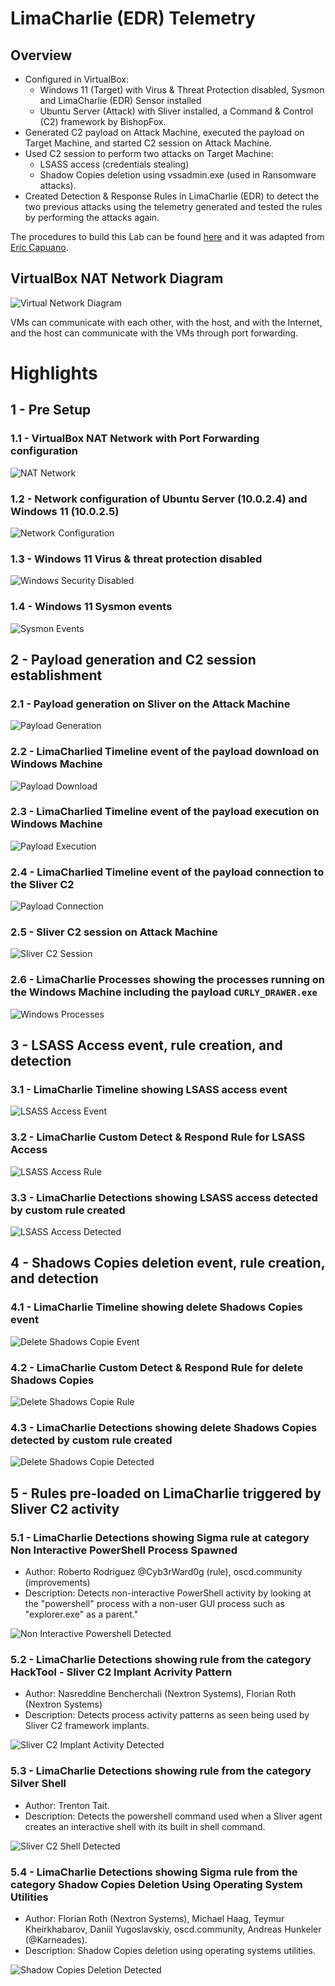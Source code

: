 # LimaCharlie (EDR) Telemetry

## Overview
- Configured in VirtualBox:
    - Windows 11 (Target) with Virus & Threat Protection disabled, Sysmon and LimaCharlie (EDR) Sensor installed
    - Ubuntu Server (Attack) with Sliver installed, a Command & Control (C2) framework by BishopFox.
- Generated C2 payload on Attack Machine, executed the payload on Target Machine, and started C2 session on Attack Machine.
- Used C2 session to perform two attacks on Target Machine:
    - LSASS access (credentials stealing)
    - Shadow Copies deletion using vssadmin.exe (used in Ransomware attacks).
- Created Detection & Response Rules in LimaCharlie (EDR) to detect the two previous attacks using the telemetry generated and tested the rules by performing the attacks again.

The procedures to build this Lab can be found [here](https://github.com/robsann/LimaCharlieEDRTelemetry/blob/main/procedure.md) and it was adapted from [Eric Capuano](https://blog.ecapuano.com/p/so-you-want-to-be-a-soc-analyst-intro).

## VirtualBox NAT Network Diagram
<img src="images/LimaCharlie_diagram.png" title="Virtual Network Diagram"/>

VMs can communicate with each other, with the host, and with the Internet, and the host can communicate with the VMs through port forwarding.

# Highlights

## 1 - Pre Setup

### 1.1 - VirtualBox NAT Network with Port Forwarding configuration
<img src="images/1.1-virtualbox_nat_network.png" title="NAT Network"/>

### 1.2 - Network configuration of Ubuntu Server (10.0.2.4) and Windows 11 (10.0.2.5)
<img src="images/1.2-network_config.png" title="Network Configuration"/>

### 1.3 - Windows 11 Virus & threat protection disabled
<img src="images/1.3-win_security_disabled.png" title="Windows Security Disabled"/>

### 1.4 - Windows 11 Sysmon events
<img src="images/1.4-sysmon_events.png" title="Sysmon Events"/>

## 2 - Payload generation and C2 session establishment

### 2.1 - Payload generation on Sliver on the Attack Machine
<img src="images/2.1-sliver_payload_gen.png" title="Payload Generation"/>

### 2.2 - LimaCharlied Timeline event of the payload download on Windows Machine
<img src="images/2.2-LC_win_payload_download.png" title="Payload Download"/>

### 2.3 - LimaCharlied Timeline event of the payload execution on Windows Machine
<img src="images/2.3-LC_win_payload_exec.png" title="Payload Execution"/>

### 2.4 - LimaCharlied Timeline event of the payload connection to the Sliver C2
<img src="images/2.4-LC_payload_connect_to_C2.png" title="Payload Connection"/>

### 2.5 - Sliver C2 session on Attack Machine
<img src="images/2.5-sliver_session.png" title="Sliver C2 Session"/>

### 2.6 - LimaCharlie Processes showing the processes running on the Windows Machine including the payload `CURLY_DRAWER.exe`
<img src="images/2.6-LC_processes.png" title="Windows Processes"/>

## 3 - LSASS Access event, rule creation, and detection

### 3.1 - LimaCharlie Timeline showing LSASS access event
<img src="images/3.1-LC_lsass_access_event.png" title="LSASS Access Event"/>

### 3.2 - LimaCharlie Custom Detect & Respond Rule for LSASS Access
<img src="images/3.2-LC_lsass_access_rule.png" title="LSASS Access Rule"/>

### 3.3 - LimaCharlie Detections showing LSASS access detected by custom rule created
<img src="images/3.3-LC_lsass_access_detected.png" title="LSASS Access Detected"/>

## 4 - Shadows Copies deletion event, rule creation, and detection

### 4.1 - LimaCharlie Timeline showing delete Shadows Copies event
<img src="images/4.1-LC_delete_shadows_event.png" title="Delete Shadows Copie Event"/>

### 4.2 - LimaCharlie Custom Detect & Respond Rule for delete Shadows Copies
<img src="images/4.2-LC_delete_shadows_rule.png" title="Delete Shadows Copie Rule"/>

### 4.3 - LimaCharlie Detections showing delete Shadows Copies detected by custom rule created
<img src="images/4.3-LC_delete_shadows_detected.png" title="Delete Shadows Copie Detected"/>

## 5 - Rules pre-loaded on LimaCharlie triggered by Sliver C2 activity

### 5.1 - LimaCharlie Detections showing Sigma rule at category Non Interactive PowerShell Process Spawned
- Author: Roberto Rodriguez @Cyb3rWard0g (rule), oscd.community (improvements)
- Description: Detects non-interactive PowerShell activity by looking at the "powershell" process with a non-user GUI process such as "explorer.exe" as a parent."
<img src="images/5.1-LC_non_interactive_powershell_detected.png" title="Non Interactive Powershell Detected"/>

### 5.2 - LimaCharlie Detections showing rule from the category HackTool - Sliver C2 Implant Acrivity Pattern
- Author: Nasreddine Bencherchali (Nextron Systems), Florian Roth (Nextron Systems)
- Description: Detects process activity patterns as seen being used by Sliver C2 framework implants.
<img src="images/5.2-LC_sliver_C2_implant_activity_detected.png" title="Sliver C2 Implant Activity Detected"/>

### 5.3 - LimaCharlie Detections showing rule from the category Silver Shell
- Author: Trenton Tait.
- Description: Detects the powershell command used when a Sliver agent creates an interactive shell with its built in shell command.
<img src="images/5.3-LC_sliver_shell_detected.png" title="Sliver C2 Shell Detected"/>

### 5.4 - LimaCharlie Detections showing Sigma rule from the category Shadow Copies Deletion Using Operating System Utilities
- Author: Florian Roth (Nextron Systems), Michael Haag, Teymur Kheirkhabarov, Daniil Yugoslavskiy, oscd.community, Andreas Hunkeler (@Karneades).
- Description: Shadow Copies deletion using operating systems utilities.
<img src="images/5.4-LC_shadow_copies_deletion_detected.png" title="Shadow Copies Deletion Detected"/>

